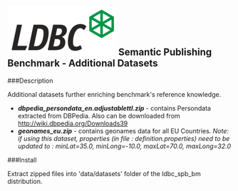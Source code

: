 ![LDBC Logo](ldbc_logo.png)
Semantic Publishing Benchmark - Additional Datasets
---------------------------------------------------

###Description

Additional datasets further enriching benchmark's reference knowledge.

* ***dbpedia_persondata_en.adjustablettl.zip*** - contains Persondata extracted from DBPedia. Also can be downloaded from http://wiki.dbpedia.org/Downloads39
* ***geonames_eu.zip*** - contains geonames data for all EU Countries. *Note: if using this dataset, properties (in file : definition.properties) need to be updated to : minLat=35.0, minLong=-10.0, maxLat=70.0, maxLong=32.0*

###Install

Extract zipped files into 'data/datasets' folder of the ldbc_spb_bm distribution.